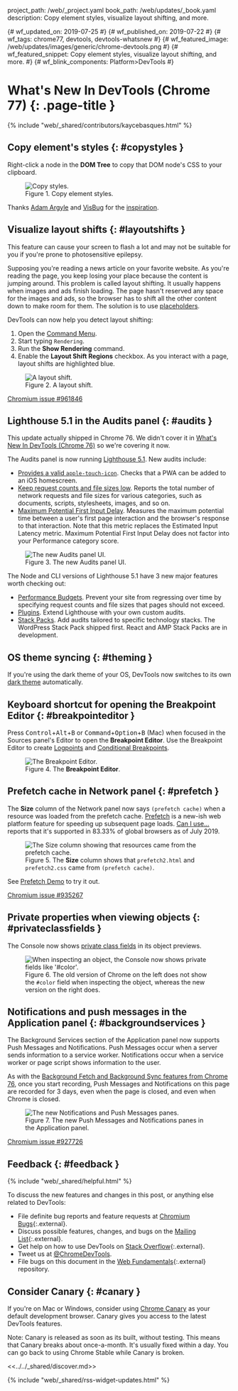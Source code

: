 project_path: /web/_project.yaml
book_path: /web/updates/_book.yaml
description: Copy element styles, visualize layout shifting, and more.

{# wf_updated_on: 2019-07-25 #}
{# wf_published_on: 2019-07-22 #}
{# wf_tags: chrome77, devtools, devtools-whatsnew #}
{# wf_featured_image: /web/updates/images/generic/chrome-devtools.png #}
{# wf_featured_snippet: Copy element styles, visualize layout shifting, and more. #}
{# wf_blink_components: Platform>DevTools #}

# What's New In DevTools (Chrome 77) {: .page-title }

{% include "web/_shared/contributors/kaycebasques.html" %}

## Copy element's styles {: #copystyles }

Right-click a node in the **DOM Tree** to copy that DOM node's CSS to your clipboard.

<figure>
  <img src="/web/updates/images/2019/07/copystyles.png"
       alt="Copy styles."/>
  <figcaption>
    Figure 1. Copy element styles.
  </figcaption>
</figure>

[visbug]: https://chrome.google.com/webstore/detail/visbug/cdockenadnadldjbbgcallicgledbeoc

Thanks [Adam Argyle](https://twitter.com/argyleink) and [VisBug][visbug] for the
[inspiration](https://twitter.com/argyleink/status/1142216452184821760).

<!-- https://chromium.googlesource.com/chromium/src/+/3acba91a70ebe1c21a0c29759309abf8aaa2ac99 -->

## Visualize layout shifts {: #layoutshifts }

<aside class="warning">
  This feature can cause your screen to flash a lot and may not be suitable for you if you're prone to
  photosensitive epilepsy.
</aside>

[placeholders]: /web/fundamentals/performance/lazy-loading-guidance/images-and-video/#layout_shifting_and_placeholders

Supposing you're reading a news article on your favorite website. As you're reading the page, you 
keep losing your place because the content is jumping around. This problem is called layout 
shifting. It usually happens when images and ads finish loading. The page hasn't reserved any 
space for the images and ads, so the browser has to shift all the other content down to 
make room for them. The solution is to use [placeholders][placeholders].

DevTools can now help you detect layout shifting:

1. Open the [Command Menu](/web/tools/chrome-devtools/command-menu).
1. Start typing `Rendering`.
1. Run the **Show Rendering** command.
1. Enable the **Layout Shift Regions** checkbox. As you interact with a page, layout shifts 
   are highlighted blue.

<figure>
  <img src="/web/updates/images/2019/07/layoutshift.png"
       alt="A layout shift."/>
  <figcaption>
    Figure 2. A layout shift.
  </figcaption>
</figure>

[Chromium issue #961846](https://crbug.com/961846)

## Lighthouse 5.1 in the Audits panel {: #audits }

<aside class="note">
  This update actually shipped in Chrome 76. We didn't cover it in
  <a href="/web/updates/2019/05/devtools">What's New In DevTools (Chrome 76)</a> so we're
  covering it now.
</aside>

[v5.1]: https://github.com/GoogleChrome/lighthouse/releases/tag/v5.1.0

The Audits panel is now running [Lighthouse 5.1][v5.1]. New audits include:

[safari]: /web/fundamentals/design-and-ux/browser-customization/#safari
[FID]: /web/updates/2018/05/first-input-delay

* [Provides a valid `apple-touch-icon`][safari]. Checks that a PWA can be added to an iOS
  homescreen.
* [Keep request counts and file sizes low](/web/tools/lighthouse/audits/budgets). Reports 
  the total number of network requests and file sizes for various categories, such as
  documents, scripts, stylesheets, images, and so on.
* [Maximum Potential First Input Delay][FID]. Measures the maximum potential time between a user's
  first page interaction and the browser's response to that interaction. Note that this metric
  replaces the Estimated Input Latency metric. Maximum Potential First Input Delay does not
  factor into your Performance category score.

<figure>
  <img src="/web/updates/images/2019/07/audits.png"
       alt="The new Audits panel UI."/>
  <figcaption>
    Figure 3. The new Audits panel UI.
  </figcaption>
</figure>

The Node and CLI versions of Lighthouse 5.1 have 3 new major features worth checking out:

* [Performance Budgets](/web/tools/lighthouse/audits/budgets). Prevent your site from regressing
  over time by specifying request counts and file sizes that pages should not exceed.
* [Plugins](https://github.com/GoogleChrome/lighthouse/blob/master/docs/plugins.md). Extend
  Lighthouse with your own custom audits.
* [Stack Packs](https://github.com/GoogleChrome/lighthouse-stack-packs). Add audits tailored
  to specific technology stacks. The WordPress Stack Pack shipped first. React and AMP Stack
  Packs are in development.

<!-- https://chromium.googlesource.com/chromium/src/+/ab2bd77915e3120a8e2f33fab1c804f4d2935b92 -->

## OS theme syncing {: #theming }

[dark]: /web/tools/chrome-devtools/customize/dark-theme

If you're using the dark theme of your OS, DevTools now switches to its own [dark theme][dark]
automatically.

## Keyboard shortcut for opening the Breakpoint Editor {: #breakpointeditor }

[logpoints]: /web/updates/2019/01/devtools#logpoints
[conditionalbreakpoints]: /web/tools/chrome-devtools/javascript/breakpoints#conditional-loc

Press <kbd>Control</kbd>+<kbd>Alt</kbd>+<kbd>B</kbd> or 
<kbd>Command</kbd>+<kbd>Option</kbd>+<kbd>B</kbd> (Mac) when focused in the Sources panel's
Editor to open the **Breakpoint Editor**. Use the Breakpoint Editor to create 
[Logpoints][logpoints] and [Conditional Breakpoints][conditionalbreakpoints].

<figure>
  <img src="/web/updates/images/2019/07/breakpointeditor.png"
       alt="The Breakpoint Editor."/>
  <figcaption>
    Figure 4. The <b>Breakpoint Editor</b>.
  </figcaption>
</figure>

<!-- https://chromium.googlesource.com/chromium/src/+/fa85b87f00a78cf1de99ef5f5091186670beccba -->

## Prefetch cache in Network panel {: #prefetch }

[caniuse]: https://caniuse.com/#feat=link-rel-prefetch
[prefetch]: /web/fundamentals/performance/resource-prioritization#prefetch

The **Size** column of the Network panel now says `(prefetch cache)` when a resource was loaded from
the prefetch cache. [Prefetch][prefetch] is a new-ish web platform feature for speeding up subsequent
page loads. [Can I use...][caniuse] reports that it's supported in 83.33% of global browsers as of July 2019.

<figure>
  <img src="/web/updates/images/2019/07/prefetch.png"
       alt="The Size column showing that resources came from the prefetch cache."/>
  <figcaption>
    Figure 5. The <b>Size</b> column shows that <code>prefetch2.html</code> and
    <code>prefetch2.css</code> came from <code>(prefetch cache)</code>.
  </figcaption>
</figure>

See [Prefetch Demo](https://devtools.glitch.me/wndt77/prefetch1.html) to try it out.

[Chromium issue #935267](https://crbug.com/935267)

## Private properties when viewing objects {: #privateclassfields }

The Console now shows [private class fields](https://v8.dev/features/class-fields#private-class-fields)
in its object previews.

<figure>
  <img src="/web/updates/images/2019/07/privatefields.png"
       alt="When inspecting an object, the Console now shows private fields like '#color'."/>
  <figcaption>
    Figure 6. The old version of Chrome on the left does not show the 
    <code>#color</code> field when inspecting the object, whereas the new version on the 
    right does.
  </figcaption>
</figure>

<!-- https://chromium.googlesource.com/chromium/src/+/2a2a6dc55caa33f524f49025028c3ceb428c2909 -->

## Notifications and push messages in the Application panel {: #backgroundservices }

The Background Services section of the Application panel now supports Push Messages and 
Notifications. Push Messages occur when a server sends information to a service worker. 
Notifications occur when a service worker or page script shows information to the user.

[background]: /web/updates/2019/05/devtools#background

As with the [Background Fetch and Background Sync features from Chrome 76][background], once
you start recording, Push Messages and Notifications on this page are recorded for 3 days, even
when the page is closed, and even when Chrome is closed.

<figure>
  <img src="/web/updates/images/2019/07/backgroundservices.png"
       alt="The new Notifications and Push Messages panes."/>
  <figcaption>
    Figure 7. The new Push Messages and Notifications panes in the Application panel.
  </figcaption>
</figure>

[Chromium issue #927726](https://crbug.com/927726)

## Feedback {: #feedback }

[ML]: https://groups.google.com/forum/#!forum/google-chrome-developer-tools
[WF]: https://github.com/google/webfundamentals/issues/new
[SO]: https://stackoverflow.com/questions/tagged/google-chrome-devtools

{% include "web/_shared/helpful.html" %}

To discuss the new features and changes in this post, or anything else related to DevTools:

* File definite bug reports and feature requests at [Chromium Bugs](https://crbug.com){:.external}.
* Discuss possible features, changes, and bugs on the [Mailing List][ML]{:.external}.
* Get help on how to use DevTools on [Stack Overflow][SO]{:.external}.
* Tweet us at [@ChromeDevTools](https://twitter.com/chromedevtools).
* File bugs on this document in the [Web Fundamentals][WF]{:.external} repository.

## Consider Canary {: #canary }

[canary]: https://www.google.com/chrome/browser/canary.html

If you're on Mac or Windows, consider using [Chrome Canary][canary] as your default
development browser. Canary gives you access to the latest DevTools features.

Note: Canary is released as soon as its built, without testing. This means that Canary
breaks about once-a-month. It's usually fixed within a day. You can go back to using Chrome
Stable while Canary is broken.

<<../../_shared/discover.md>>

{% include "web/_shared/rss-widget-updates.html" %}
